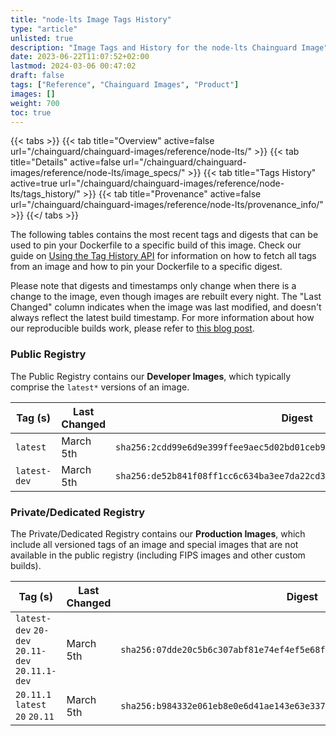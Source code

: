 ```yaml
---
title: "node-lts Image Tags History"
type: "article"
unlisted: true
description: "Image Tags and History for the node-lts Chainguard Image"
date: 2023-06-22T11:07:52+02:00
lastmod: 2024-03-06 00:47:02
draft: false
tags: ["Reference", "Chainguard Images", "Product"]
images: []
weight: 700
toc: true
---
```


{{< tabs >}}
{{< tab title="Overview" active=false url="/chainguard/chainguard-images/reference/node-lts/" >}}
{{< tab title="Details" active=false url="/chainguard/chainguard-images/reference/node-lts/image_specs/" >}}
{{< tab title="Tags History" active=true url="/chainguard/chainguard-images/reference/node-lts/tags_history/" >}}
{{< tab title="Provenance" active=false url="/chainguard/chainguard-images/reference/node-lts/provenance_info/" >}}
{{</ tabs >}}

The following tables contains the most recent tags and digests that can be used to pin your Dockerfile to a specific build of this image. Check our guide on [Using the Tag History API](/chainguard/chainguard-images/using-the-tag-history-api/) for information on how to fetch all tags from an image and how to pin your Dockerfile to a specific digest.

Please note that digests and timestamps only change when there is a change to the image, even though images are rebuilt every night. The "Last Changed" column indicates when the image was last modified, and doesn't always reflect the latest build timestamp. For more information about how our reproducible builds work, please refer to [this blog post](https://www.chainguard.dev/unchained/reproducing-chainguards-reproducible-image-builds).

### Public Registry
The Public Registry contains our **Developer Images**, which typically comprise the `latest*` versions of an image.

| Tag (s)       | Last Changed | Digest                                                                    |
|---------------|--------------|---------------------------------------------------------------------------|
|  `latest`     | March 5th    | `sha256:2cdd99e6d9e399ffee9aec5d02bd01ceb99707d5c8c08296cc4a677970d4d8a8` |
|  `latest-dev` | March 5th    | `sha256:de52b841f08ff1cc6c634ba3ee7da22cd3801cd40c4d674d707843d30ee60154` |


### Private/Dedicated Registry
The Private/Dedicated Registry contains our **Production Images**, which include all versioned tags of an image and special images that are not available in the public registry (including FIPS images and other custom builds).

| Tag (s)                                          | Last Changed | Digest                                                                    |
|--------------------------------------------------|--------------|---------------------------------------------------------------------------|
|  `latest-dev` `20-dev` `20.11-dev` `20.11.1-dev` | March 5th    | `sha256:07dde20c5b6c307abf81e74ef4ef5e68ff866fe9022977c6c2da1878f5564264` |
|  `20.11.1` `latest` `20` `20.11`                 | March 5th    | `sha256:b984332e061eb8e0e6d41ae143e63e337caeded7f9b3caabb98378f2bdb9cb05` |

